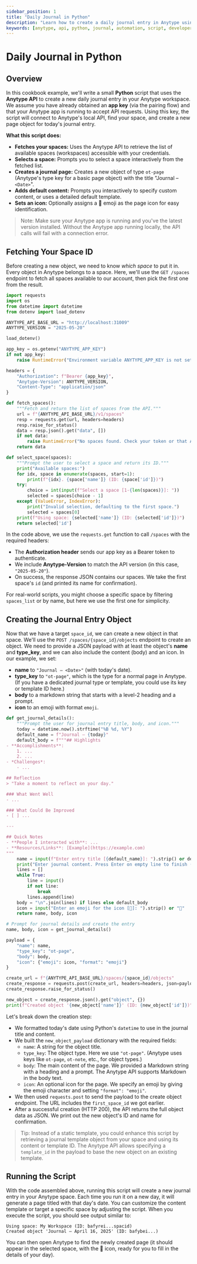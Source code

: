 ```yaml
---
sidebar_position: 1
title: "Daily Journal in Python"
description: "Learn how to create a daily journal entry in Anytype using a simple Python script and the Anytype API."
keywords: [anytype, api, python, journal, automation, script, developer, cookbook]
---
```


# Daily Journal in Python

## Overview

In this cookbook example, we'll write a small **Python** script that uses the **Anytype API** to create a new daily journal entry in your Anytype workspace. We assume you have already obtained an **app key** (via the pairing flow) and that your Anytype app is running to accept API requests. Using this key, the script will connect to Anytype's local API, find your space, and create a new page object for today's journal entry.

**What this script does:**

- **Fetches your spaces:** Uses the Anytype API to retrieve the list of available spaces (workspaces) accessible with your credentials.
- **Selects a space:** Prompts you to select a space interactively from the fetched list.
- **Creates a journal page:** Creates a new object of type `ot-page` (Anytype's type key for a basic page object) with the title "Journal – `<Date>`".
- **Adds default content:** Prompts you interactively to specify custom content, or uses a detailed default template.
- **Sets an icon:** Optionally assigns a 📝 emoji as the page icon for easy identification.

> Note: Make sure your Anytype app is running and you've the latest version installed. Without the Anytype app running locally, the API calls will fail with a connection error.

## Fetching Your Space ID

Before creating a new object, we need to know _which space_ to put it in. Every object in Anytype belongs to a space. Here, we'll use the `GET /spaces` endpoint to fetch all spaces available to our account, then pick the first one from the result.

```python
import requests
import os
from datetime import datetime
from dotenv import load_dotenv

ANYTYPE_API_BASE_URL = "http://localhost:31009"
ANYTYPE_VERSION = "2025-05-20"

load_dotenv()

app_key = os.getenv("ANYTYPE_APP_KEY")
if not app_key:
    raise RuntimeError("Environment variable ANYTYPE_APP_KEY is not set")

headers = {
    "Authorization": f"Bearer {app_key}",
    "Anytype-Version": ANYTYPE_VERSION,
    "Content-Type": "application/json"
}

def fetch_spaces():
    """Fetch and return the list of spaces from the API."""
    url = f"{ANYTYPE_API_BASE_URL}/v1/spaces"
    resp = requests.get(url, headers=headers)
    resp.raise_for_status()
    data = resp.json().get("data", [])
    if not data:
        raise RuntimeError("No spaces found. Check your token or that Anytype is running.")
    return data

def select_space(spaces):
    """Prompt the user to select a space and return its ID."""
    print("Available spaces:")
    for idx, space in enumerate(spaces, start=1):
        print(f"{idx}. {space['name']} (ID: {space['id']})")
    try:
        choice = int(input(f"Select a space [1-{len(spaces)}]: "))
        selected = spaces[choice - 1]
    except (ValueError, IndexError):
        print("Invalid selection, defaulting to the first space.")
        selected = spaces[0]
    print(f"Using space: {selected['name']} (ID: {selected['id']})")
    return selected['id']
```

In the code above, we use the `requests.get` function to call `/spaces` with the required headers:

- The **Authorization header** sends our app key as a Bearer token to authenticate.
- We include **Anytype-Version** to match the API version (in this case, `"2025-05-20"`).
- On success, the response JSON contains our spaces. We take the first space's `id` (and printed its name for confirmation).

For real-world scripts, you might choose a specific space by filtering `spaces_list` or by name, but here we use the first one for simplicity.

## Creating the Journal Entry Object

Now that we have a target `space_id`, we can create a new object in that space. We'll use the `POST /spaces/{space_id}/objects` endpoint to create an object. We need to provide a JSON payload with at least the object's **name** and **type_key**, and we can also include the content (body) and an icon.
In our example, we set:

- **name** to `"Journal – <Date>"` (with today's date).
- **type_key** to `"ot-page"`, which is the type for a normal page in Anytype. (If you have a dedicated journal type or template, you could use its key or template ID here.)
- **body** to a markdown string that starts with a level-2 heading and a prompt.
- **icon** to an emoji with format `emoji`.

```python
def get_journal_details():
    """Prompt the user for journal entry title, body, and icon."""
    today = datetime.now().strftime("%B %d, %Y")
    default_name = f"Journal – {today}"
    default_body = f"""## Highlights
- **Accomplishments**:
    1. ...
    2. ...
- *Challenges*:
    - ...

## Reflection
> "Take a moment to reflect on your day."

### What Went Well
- ...

### What Could Be Improved
- [ ] ...

---

## Quick Notes
- **People I interacted with**: ...
- **Resources/Links**: [Example](https://example.com)
"""
    name = input(f"Enter entry title [{default_name}]: ").strip() or default_name
    print("Enter journal content. Press Enter on empty line to finish (leave blank to use default):")
    lines = []
    while True:
        line = input()
        if not line:
            break
        lines.append(line)
    body = "\n".join(lines) if lines else default_body
    icon = input("Enter an emoji for the icon [📝]: ").strip() or "📝"
    return name, body, icon

# Prompt for journal details and create the entry
name, body, icon = get_journal_details()

payload = {
    "name": name,
    "type_key": "ot-page",
    "body": body,
    "icon": {"emoji": icon, "format": "emoji"}
}

create_url = f"{ANYTYPE_API_BASE_URL}/spaces/{space_id}/objects"
create_response = requests.post(create_url, headers=headers, json=payload)
create_response.raise_for_status()

new_object = create_response.json().get("object", {})
print(f"Created object '{new_object['name']}' (ID: {new_object['id']})")
```

Let's break down the creation step:

- We formatted today's date using Python's `datetime` to use in the journal title and content.
- We built the `new_object_payload` dictionary with the required fields:
  - `name`: A string for the object title.
  - `type_key`: The object type. Here we use `"ot-page"`. (Anytype uses keys like `ot-page`, `ot-note`, etc., for object types.)
  - `body`: The main content of the page. We provided a Markdown string with a heading and a prompt. The Anytype API supports Markdown in the body text.
  - `icon`: An optional icon for the page. We specify an emoji by giving the emoji character and setting `"format": "emoji"`.
- We then used `requests.post` to send the payload to the create object endpoint. The URL includes the `first_space_id` we got earlier.
- After a successful creation (HTTP 200), the API returns the full object data as JSON. We print out the new object's ID and name for confirmation.

> Tip: Instead of a static template, you could enhance this script by retrieving a journal template object from your space and using its content or template ID. The Anytype API allows specifying a `template_id` in the payload to base the new object on an existing template.

## Running the Script

With the code assembled above, running this script will create a new journal entry in your Anytype space. Each time you run it on a new day, it will generate a page titled with that day's date. You can customize the content template or target a specific space by adjusting the script.
When you execute the script, you should see output similar to:

```
Using space: My Workspace (ID: bafyrei...spacid)
Created object 'Journal – April 16, 2025' (ID: bafybei...)
```

You can then open Anytype to find the newly created page (it should appear in the selected space, with the 📝 icon, ready for you to fill in the details of your day).
